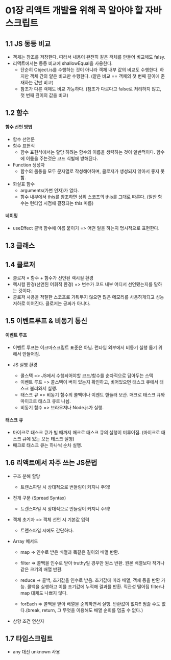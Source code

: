 # 01장 리액트 개발을 위해 꼭 알아야 할 자바스크립트

## 1.1 JS 동등 비교

- 객체는 참조를 저장한다. 따라서 내용이 완전히 같은 객체를 만들어 비교해도 falsy.
- 리액트에서는 동등 비교에 shallowEqual을 사용한다.
  - 단순히 Object.is를 수행하는 것이 아니라 객체 내부 값의 비교도 수행한다. 하지만 객체 간의 얕은 비교만 수행한다. (얕은 비교 == 객체의 첫 번째 깊이에 존재하는 값만 비교)
  - 참조가 다른 객체도 비교 가능하다. (참조가 다르다고 false로 처리하지 않고, 첫 번째 깊이의 값을 비교)

## 1.2 함수

#### 함수 선언 방법

- 함수 선언문
- 함수 표현식
  - 함수 표현식에서는 할당 하려는 함수의 이름을 생략하는 것이 일반적이다. 함수에 이름을 주는것은 코드 식별에 방해된다.
- Function 생성자
  - 함수의 몸통을 모두 문자열로 작성해야하며, 클로저가 생성되지 않아서 좋지 못함.
- 화살표 함수
  - arguments(가변 인자)가 없다.
  - 함수 내부에서 this를 참조하면 상위 스코프의 this를 그대로 따른다. (일반 함수는 런타임 시점에 결정되는 this 따름)

#### 네이밍

- useEffect 콜백 함수에 이름 붙이기 => 어떤 일을 하는지 명시적으로 표현한다.

## 1.3 클래스

## 1.4 클로저

- 클로저 = 함수 + 함수가 선언된 렉시컬 환경
- 렉시컬 환경(선언된 어휘적 환경) => 변수가 코드 내부 어디서 선언됐는지를 말하는 것이다.
- 클로저 사용을 적절한 스코프로 가둬두지 않으면 많은 메모리를 사용하게되고 성능 저하로 이어진다. 클로저는 공짜가 아니다.

## 1.5 이벤트루프 & 비동기 통신

#### 이벤트 루프

- 이벤트 루프는 이크마스크립트 표준은 아님. 런타임 외부에서 비동기 실행 돕기 위해서 만들어짐.

- JS 실행 환경
  - 콜스택 => JS에서 수행되어야할 코드/함수를 순차적으로 담아두는 스택
  - 이벤트 루프 => 콜스택이 버이 있는지 확인하고, 비어있으면 태스크 큐에서 태스크 불러와서 실행.
  - 태스크 큐 => 비동기 함수의 콜백이나 이벤트 핸들러 보관. 매크로 태스크 큐와 마이크로 태스크 큐로 나뉨.
  - 비동기 함수 => 브라우저나 Node.js가 실행.

#### 태스크 큐

- 마이크로 태스크 큐가 빌 때까지 매크로 태스크 큐의 실행이 미루어짐. (마이크로 태스크 큐에 있는 모든 태스크 실행)
- 매크로 태스크 큐는 하나씩 순차 실행.

## 1.6 리액트에서 자주 쓰는 JS문법

- 구조 분해 할당

  - 트렌스파일 시 상대적으로 번들링이 커지니 주의!

- 전개 구문 (Spread Syntax)

  - 트렌스파일 시 상대적으로 번들링이 커지니 주의!

- 객체 초기자 => 객체 선언 시 기본값 입력

  - 트랜스파일 시에도 간단하다.

- Array 메서드

  - map => 인수로 받은 배열과 똑같은 길이의 배열 반환.

  - filter => 콜백을 인수로 받아 truthy일 경우만 원소 반환. 원본 배열보다 작거나 같은 크기의 배열 반환.

  - reduce => 콜백, 초기값을 인수로 받음. 초기값에 따라 배열, 객체 등을 반환 가능. 콜백을 실행하고 이를 초기값에 누적해 결과를 반환. 직관성 떨어짐 filter나 map 대체도 나쁘지 않다.

  - forEach => 콜백을 받아 배열을 순회하면서 실행. 반환값이 없다!! 멈출 수도 없다.(break, return, 그 무엇을 이용해도 배열 순회를 멈출 수 없다.)

- 삼항 조건 연산자

## 1.7 타입스크립트

- any 대신 unknown 사용
